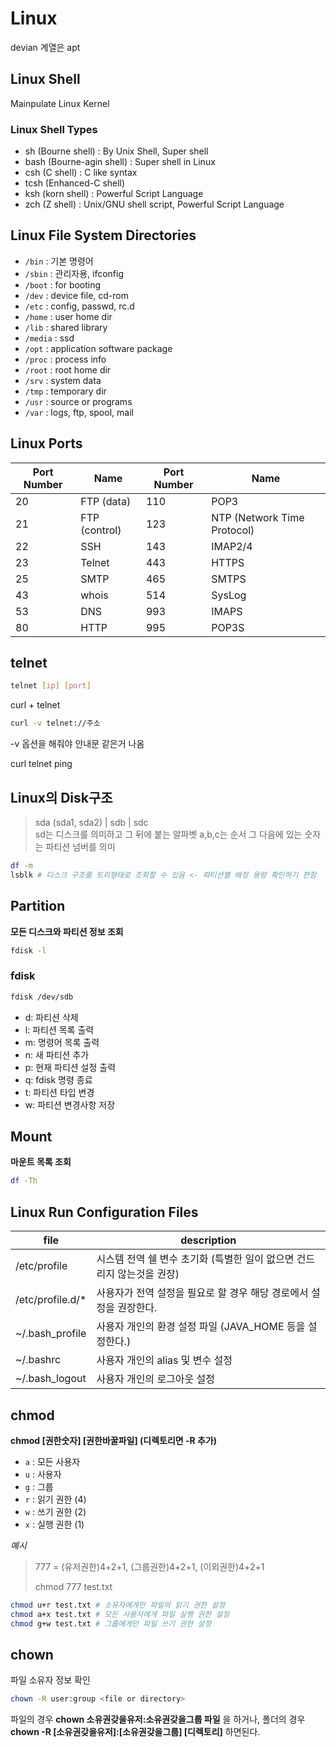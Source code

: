# Linux

devian 계열은 apt

## Linux Shell

Mainpulate Linux Kernel

### Linux Shell Types

- sh (Bourne shell) : By Unix Shell, Super shell
- bash (Bourne-agin shell) : Super shell in Linux
- csh (C shell) : C like syntax
- tcsh (Enhanced-C shell)
- ksh (korn shell) : Powerful Script Language
- zch (Z shell) : Unix/GNU shell script, Powerful Script Language

## Linux File System Directories

- `/bin` : 기본 명령어
- `/sbin` : 관리자용, ifconfig
- `/boot` : for booting
- `/dev` : device file, cd-rom
- `/etc` : config, passwd, rc.d
- `/home` : user home dir
- `/lib` : shared library
- `/media` : ssd
- `/opt` : application software package
- `/proc` : process info
- `/root` : root home dir
- `/srv` : system data
- `/tmp` : temporary dir
- `/usr` : source or programs
- `/var` : logs, ftp, spool, mail

## Linux Ports

| Port Number | Name          | Port Number | Name                        |
| ----------- | ------------- | ----------- | --------------------------- |
| 20          | FTP (data)    | 110         | POP3                        |
| 21          | FTP (control) | 123         | NTP (Network Time Protocol) |
| 22          | SSH           | 143         | IMAP2/4                     |
| 23          | Telnet        | 443         | HTTPS                       |
| 25          | SMTP          | 465         | SMTPS                       |
| 43          | whois         | 514         | SysLog                      |
| 53          | DNS           | 993         | IMAPS                       |
| 80          | HTTP          | 995         | POP3S                       |

## telnet

```bash
telnet [ip] [port]
```

curl + telnet

```bash
curl -v telnet://주소
```

-v 옵션을 해줘야 안내문 같은거 나옴<br/>

curl telnet ping

## Linux의 Disk구조

> sda (sda1, sda2) | sdb | sdc<br/>
> sd는 디스크를 의미하고 그 뒤에 붙는 알파벳 a,b,c는 순서 그 다음에 있는 숫자는 파티션 넘버를 의미

```bash
df -m
lsblk # 디스크 구조를 트리형태로 조회할 수 있음 <- 파티션별 배정 용량 확인하기 편함
```

## Partition

**모든 디스크와 파티션 정보 조회**

```bash
fdisk -l
```

### fdisk

```bash
fdisk /dev/sdb
```

- d: 파티션 삭제
- l: 파티션 목록 출력
- m: 명령어 목록 출력
- n: 새 파티션 추가
- p: 현재 파티션 설정 출력
- q: fdisk 명령 종료
- t: 파티션 타입 변경
- w: 파티션 변경사항 저장

## Mount

**마운트 목록 조회**

```bash
df -Th
```

## Linux Run Configuration Files

| file              | description                                                            |
| ----------------- | ---------------------------------------------------------------------- |
| /etc/profile      | 시스템 전역 쉘 변수 초기화 (특별한 일이 없으면 건드리지 않는것을 권장) |
| /etc/profile.d/\* | 사용자가 전역 설정을 필요로 할 경우 해당 경로에서 설정을 권장한다.     |
| ~/.bash_profile   | 사용자 개인의 환경 설정 파일 (JAVA_HOME 등을 설정한다.)                |
| ~/.bashrc         | 사용자 개인의 alias 및 변수 설정                                       |
| ~/.bash_logout    | 사용자 개인의 로그아웃 설정                                            |

## chmod

**chmod [권한숫자] [권한바꿀파일] (디렉토리면 -R 추가)**

- `a` : 모든 사용자
- `u` : 사용자
- `g` : 그룹
- `r` : 읽기 권한 (4)
- `w` : 쓰기 권한 (2)
- `x` : 실행 권한 (1)

*예시*

> 777 = (유저권한)4+2+1, (그룹권한)4+2+1, (이외권한)4+2+1 <br/>
>
> chmod 777 test.txt

```bash
chmod u+r test.txt # 소유자에게만 파일의 읽기 권한 설정
chmod a+x test.txt # 모든 사용자에게 파일 실행 권한 설정
chmod g+w test.txt # 그룹에게만 파일 쓰기 권한 설정
```

## chown

파일 소유자 정보 확인

```bash
chown -R user:group <file or directory>
```

파일의 경우 **chown 소유권갖을유저:소유권갖을그룹 파일** 을 하거나, 폴더의 경우 **chown -R [소유권갖을유저]:[소유권갖을그룹] [디렉토리]** 하면된다.
